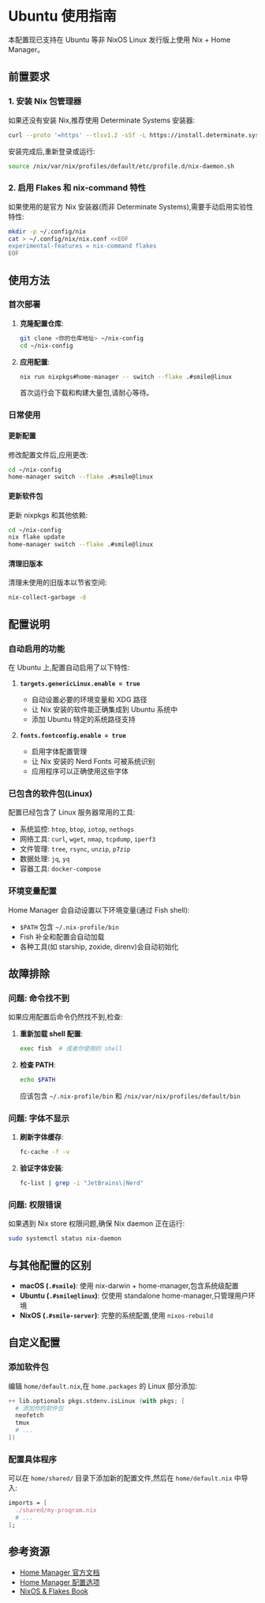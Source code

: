 # Ubuntu 使用指南

本配置现已支持在 Ubuntu 等非 NixOS Linux 发行版上使用 Nix + Home Manager。

## 前置要求

### 1. 安装 Nix 包管理器

如果还没有安装 Nix,推荐使用 Determinate Systems 安装器:

```bash
curl --proto '=https' --tlsv1.2 -sSf -L https://install.determinate.systems/nix | sh -s -- install
```

安装完成后,重新登录或运行:
```bash
source /nix/var/nix/profiles/default/etc/profile.d/nix-daemon.sh
```

### 2. 启用 Flakes 和 nix-command 特性

如果使用的是官方 Nix 安装器(而非 Determinate Systems),需要手动启用实验性特性:

```bash
mkdir -p ~/.config/nix
cat > ~/.config/nix/nix.conf <<EOF
experimental-features = nix-command flakes
EOF
```

## 使用方法

### 首次部署

1. **克隆配置仓库**:
   ```bash
   git clone <你的仓库地址> ~/nix-config
   cd ~/nix-config
   ```

2. **应用配置**:
   ```bash
   nix run nixpkgs#home-manager -- switch --flake .#smile@linux
   ```

   首次运行会下载和构建大量包,请耐心等待。

### 日常使用

#### 更新配置

修改配置文件后,应用更改:
```bash
cd ~/nix-config
home-manager switch --flake .#smile@linux
```

#### 更新软件包

更新 nixpkgs 和其他依赖:
```bash
cd ~/nix-config
nix flake update
home-manager switch --flake .#smile@linux
```

#### 清理旧版本

清理未使用的旧版本以节省空间:
```bash
nix-collect-garbage -d
```

## 配置说明

### 自动启用的功能

在 Ubuntu 上,配置自动启用了以下特性:

1. **`targets.genericLinux.enable = true`**
   - 自动设置必要的环境变量和 XDG 路径
   - 让 Nix 安装的软件能正确集成到 Ubuntu 系统中
   - 添加 Ubuntu 特定的系统路径支持

2. **`fonts.fontconfig.enable = true`**
   - 启用字体配置管理
   - 让 Nix 安装的 Nerd Fonts 可被系统识别
   - 应用程序可以正确使用这些字体

### 已包含的软件包(Linux)

配置已经包含了 Linux 服务器常用的工具:
- 系统监控: `htop`, `btop`, `iotop`, `nethogs`
- 网络工具: `curl`, `wget`, `nmap`, `tcpdump`, `iperf3`
- 文件管理: `tree`, `rsync`, `unzip`, `p7zip`
- 数据处理: `jq`, `yq`
- 容器工具: `docker-compose`

### 环境变量配置

Home Manager 会自动设置以下环境变量(通过 Fish shell):
- `$PATH` 包含 `~/.nix-profile/bin`
- Fish 补全和配置会自动加载
- 各种工具(如 starship, zoxide, direnv)会自动初始化

## 故障排除

### 问题: 命令找不到

如果应用配置后命令仍然找不到,检查:

1. **重新加载 shell 配置**:
   ```bash
   exec fish  # 或者你使用的 shell
   ```

2. **检查 PATH**:
   ```bash
   echo $PATH
   ```
   应该包含 `~/.nix-profile/bin` 和 `/nix/var/nix/profiles/default/bin`

### 问题: 字体不显示

1. **刷新字体缓存**:
   ```bash
   fc-cache -f -v
   ```

2. **验证字体安装**:
   ```bash
   fc-list | grep -i "JetBrains\|Nerd"
   ```

### 问题: 权限错误

如果遇到 Nix store 权限问题,确保 Nix daemon 正在运行:
```bash
sudo systemctl status nix-daemon
```

## 与其他配置的区别

- **macOS (`.#smile`)**: 使用 nix-darwin + home-manager,包含系统级配置
- **Ubuntu (`.#smile@linux`)**: 仅使用 standalone home-manager,只管理用户环境
- **NixOS (`.#smile-server`)**: 完整的系统配置,使用 `nixos-rebuild`

## 自定义配置

### 添加软件包

编辑 `home/default.nix`,在 `home.packages` 的 Linux 部分添加:

```nix
++ lib.optionals pkgs.stdenv.isLinux (with pkgs; [
  # 添加你的软件包
  neofetch
  tmux
  # ...
])
```

### 配置具体程序

可以在 `home/shared/` 目录下添加新的配置文件,然后在 `home/default.nix` 中导入:

```nix
imports = [
  ./shared/my-program.nix
  # ...
];
```

## 参考资源

- [Home Manager 官方文档](https://nix-community.github.io/home-manager/)
- [Home Manager 配置选项](https://nix-community.github.io/home-manager/options.html)
- [NixOS & Flakes Book](https://nixos-and-flakes.thiscute.world/)

